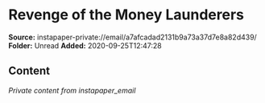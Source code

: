 # Revenge of the Money Launderers

**Source:** instapaper-private://email/a7afcadad2131b9a73a37d7e8a82d439/
**Folder:** Unread
**Added:** 2020-09-25T12:47:28




## Content
*Private content from instapaper_email*
